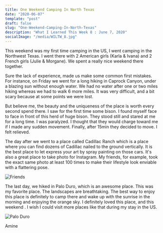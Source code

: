 ```yaml
---
title: One Weekend Camping In North Texas 
date: "2020-06-07"
template: "post"
draft: false
slug: "One-Weekend-Camping-In-North-Texas"
description: "What I Learned This Week 8 : June 7, 2020"
socialImage: "/media/WILTW_8.jpg"
---
```


This weekend was my first time camping in the US, I went camping in the Northwest Texas.
I went there with 2 American girls (Karla & Ivana) and 2 French girls (Julie & Morgane).
We spent a really nice weekend there together.

Sure the lack of experience, made us make some common first mistakes.
For instance, on Friday we went for a long hiking in Caprock Canyon, under a blazing sun without enough water. We had no water after one or two miles hiking whereas we had to walk 6 more miles.
It was very difficult, and a bit scary because at some points we were lost. 

But believe me, the beauty and the uniqueness of the place is worth every second spend there.
I saw for the first time some bison. I found myself face to face in front of this herd of huge bison. They stood still and stared at me for a long time. I was paralyzed. I thought that they would charge toward me if I made any sudden movement.
Finally, after 15min they decided to move. I felt relieved.

The day after we went to a place called Cadillac Ranch which is a place where you can find dozens of Cadillac nailed to the ground vertically. It is the best place to let express your art by spray painting on those cars. It's also a great place to take photo for Instagram. My friends, for example, took the exact same photo at least 100 times to make their lifestyle look enviable with a flattering pose.

![Friends](/media/WILTW_8_1.jpg)

The last day, we hiked in Palo Duro, which is an awesome place. This was my favorite place. The landscapes are breathtaking.
The best way to enjoy this place is definitely to camp there and wake up with the sunrise in the morning and enjoying the orange sky.
I definitely loved this place, and this weekend . I wish I could visit more places like that during my stay in the US.

![Palo Duro](/media/WILTW_8_2.jpg)

Amine

